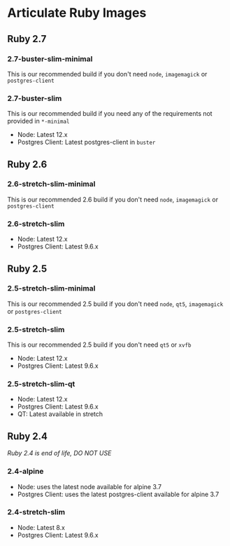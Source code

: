 # Articulate Ruby Images

## Ruby 2.7

### 2.7-buster-slim-minimal

This is our recommended build if you don't need `node`, `imagemagick` or `postgres-client`

### 2.7-buster-slim

This is our recommended build if you need any of the requirements not provided in `*-minimal`

- Node: Latest 12.x
- Postgres Client: Latest postgres-client in `buster`

## Ruby 2.6

### 2.6-stretch-slim-minimal

This is our recommended 2.6 build if you don't need `node`, `imagemagick` or `postgres-client`

### 2.6-stretch-slim

- Node: Latest 12.x
- Postgres Client: Latest 9.6.x

## Ruby 2.5

### 2.5-stretch-slim-minimal

This is our recommended 2.5 build if you don't need `node`, `qt5`, `imagemagick` or `postgres-client`

### 2.5-stretch-slim

This is our recommended 2.5 build if you don't need `qt5` or `xvfb`

- Node: Latest 12.x
- Postgres Client: Latest 9.6.x

### 2.5-stretch-slim-qt

- Node: Latest 12.x
- Postgres Client: Latest 9.6.x
- QT: Latest available in stretch

## Ruby 2.4

*Ruby 2.4 is end of life, DO NOT USE*

### 2.4-alpine

- Node: uses the latest node available for alpine 3.7
- Postgres Client: uses the latest postgres-client available for alpine 3.7

### 2.4-stretch-slim

- Node: Latest 8.x
- Postgres Client: Latest 9.6.x
